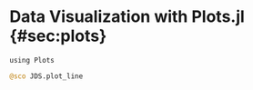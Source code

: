 # Data Visualization with Plots.jl {#sec:plots}

```
using Plots
```

```jl
@sco JDS.plot_line
```

